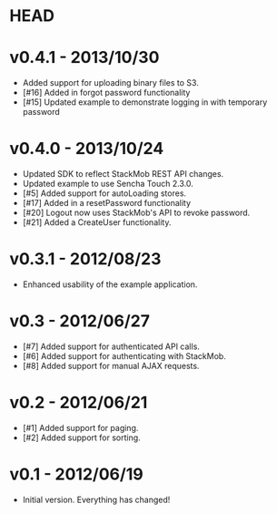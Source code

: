 HEAD
====

v0.4.1 - 2013/10/30
===================

- Added support for uploading binary files to S3.
- [#16] Added in forgot password functionality
- [#15] Updated example to demonstrate logging in with temporary password

v0.4.0 - 2013/10/24
===================

- Updated SDK to reflect StackMob REST API changes.
- Updated example to use Sencha Touch 2.3.0.
- [#5] Added support for autoLoading stores.
- [#17] Added in a resetPassword functionality
- [#20] Logout now uses StackMob's API to revoke password.
- [#21] Added a CreateUser functionality.

v0.3.1 - 2012/08/23
===================

- Enhanced usability of the example application.

v0.3 - 2012/06/27
=================

- [#7] Added support for authenticated API calls.
- [#6] Added support for authenticating with StackMob.
- [#8] Added support for manual AJAX requests.

v0.2 - 2012/06/21
=================

- [#1] Added support for paging.
- [#2] Added support for sorting.

v0.1 - 2012/06/19
=============

- Initial version.  Everything has changed!